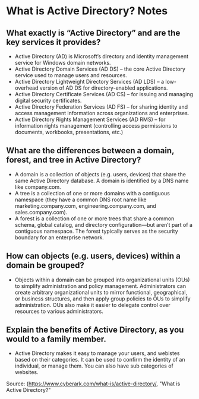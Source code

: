 # What is Active Directory? Notes
## What exactly is “Active Directory” and are the key services it provides?
- Active Directory (AD) is Microsoft’s directory and identity management service for Windows domain networks.
- Active Directory Domain Services (AD DS) – the core Active Directory service used to manage users and resources.
- Active Directory Lightweight Directory Services (AD LDS) – a low-overhead version of AD DS for directory-enabled applications.
- Active Directory Certificate Services (AD CS) – for issuing and managing digital security certificates.
- Active Directory Federation Services (AD FS) – for sharing identity and access management information across organizations and enterprises.
- Active Directory Rights Management Services (AD RMS) – for information rights management (controlling access permissions to documents, workbooks, presentations, etc.)

## What are the differences between a domain, forest, and tree in Active Directory?
- A domain is a collection of objects (e.g. users, devices) that share the same Active Directory database. A domain is identified by a DNS name like company.com.
- A tree is a collection of one or more domains with a contiguous namespace (they have a common DNS root name like marketing.company.com, engineering.company.com, and sales.company.com).
- A forest is a collection of one or more trees that share a common schema, global catalog, and directory configuration—but aren’t part of a contiguous namespace. The forest typically serves as the security boundary for an enterprise network.

## How can objects (e.g. users, devices) within a domain be grouped?
- Objects within a domain can be grouped into organizational units (OUs) to simplify administration and policy management. Administrators can create arbitrary organizational units to mirror functional, geographical, or business structures, and then apply group policies to OUs to simplify administration. OUs also make it easier to delegate control over resources to various administrators.

## Explain the benefits of Active Directory, as you would to a family member. 
- Active Directory makes it easy to manage your users, and webistes based on their categories. It can be used to confirm the identity of an individual, or manage them. You can also have sub categories of websites.

Source: (https://www.cyberark.com/what-is/active-directory/, "What is Active Directory?"
